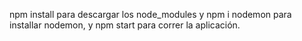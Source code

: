  npm install para descargar los node_modules y npm i nodemon para installar nodemon, y npm start para correr la aplicación.
